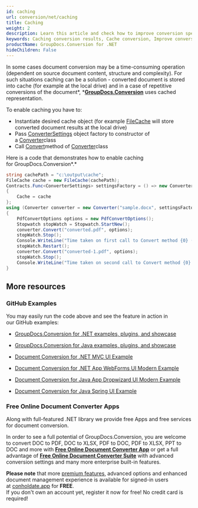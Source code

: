 ```yaml
---
id: caching
url: conversion/net/caching
title: Caching
weight: 2
description: Learn this article and check how to improve conversion speed and performance when convert document with GroupDocs.Conversion for .NET API.
keywords: Caching conversion results, Cache conversion, Improve conversion speed
productName: GroupDocs.Conversion for .NET
hideChildren: False
---
```

In some cases document conversion may be a time-consuming operation (dependent on source document content, structure and complexity). For such situations caching can be a solution - converted document is stored into cache (for example at the local drive) and in a case of repetitive conversions of the document*, *[**GroupDocs.Conversion**](https://products.groupdocs.com/conversion/net) uses cached representation. 

To enable caching you have to:

*   Instantiate desired cache object (for example [FileCache](https://apireference.groupdocs.com/net/conversion/groupdocs.conversion.caching/filecache) will store converted document results at the local drive)
*   Pass [ConverterSettings](https://apireference.groupdocs.com/net/conversion/groupdocs.conversion/convertersettings) object factory to constructor of a [Converter](https://apireference.groupdocs.com/net/conversion/groupdocs.conversion/converter)class
*   Call [Convert](https://apireference.groupdocs.com/net/conversion/groupdocs.conversion/converter/methods/convert/2)method of [Converter](https://apireference.groupdocs.com/net/conversion/groupdocs.conversion/converter)class

Here is a code that demonstrates how to enable caching for GroupDocs.Conversion*.*

```csharp
string cachePath = "c:\output\cache";
FileCache cache = new FileCache(cachePath);
Contracts.Func<ConverterSettings> settingsFactory = () => new ConverterSettings
{
    Cache = cache
};
using (Converter converter = new Converter("sample.docx", settingsFactory))
{
    PdfConvertOptions options = new PdfConvertOptions();
    Stopwatch stopWatch = Stopwatch.StartNew();
    converter.Convert("converted.pdf", options);
    stopWatch.Stop();
    Console.WriteLine("Time taken on first call to Convert method {0} (ms).", stopWatch.ElapsedMilliseconds);
    stopWatch.Restart();
    converter.Convert("converted-1.pdf", options);
    stopWatch.Stop();
    Console.WriteLine("Time taken on second call to Convert method {0} (ms).", stopWatch.ElapsedMilliseconds);
}
```

## More resources

### GitHub Examples

You may easily run the code above and see the feature in action in our GitHub examples:

*   [GroupDocs.Conversion for .NET examples, plugins, and showcase](https://github.com/groupdocs-conversion/GroupDocs.Conversion-for-.NET)
    
*   [GroupDocs.Conversion for Java examples, plugins, and showcase](https://github.com/groupdocs-conversion/GroupDocs.Conversion-for-Java)
    
*   [Document Conversion for .NET MVC UI Example](https://github.com/groupdocs-conversion/GroupDocs.Conversion-for-.NET-MVC) 
    
*   [Document Conversion for .NET App WebForms UI Modern Example](https://github.com/groupdocs-conversion/GroupDocs.Conversion-for-.NET-WebForms)
    
*   [Document Conversion for Java App Dropwizard UI Modern Example](https://github.com/groupdocs-conversion/GroupDocs.Conversion-for-Java-Dropwizard)
    
*   [Document Conversion for Java Spring UI Example](https://github.com/groupdocs-conversion/GroupDocs.Conversion-for-Java-Spring)
    

### Free Online Document Converter Apps

Along with full-featured .NET library we provide free Apps and free services for document conversion.

In order to see a full potential of GroupDocs.Conversion, you are welcome to convert DOC to PDF, DOC to XLSX, PDF to DOC, PDF to XLSX, PPT to DOC and more with **[Free Online Document Converter App](https://products.groupdocs.app/conversion)** or get a full advantage of **[Free Online Document Converter Suite](https://conholdate.app/features/document-converter-online)** with advanced conversion settings and many more enterprise built-in features.

**Please note** that more [premium features](https://conholdate.app/features), advanced options and enhanced document management experience is available for signed-in users at [conholdate.app](https://conholdate.app/) for **FREE**.  
If you don't own an account yet, register it now for free! No credit card is required!
